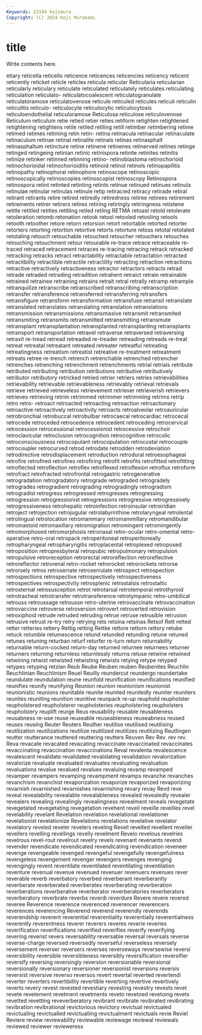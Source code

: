 ```yaml
---
Keywords: 23194 kojimura
Copyright: (C) 2024 Koji Murakami
---
```


# title

Write contents here.



etiary reticella reticello reticence reticences reticencies reticency reticent reticently
reticket reticle reticles reticula reticular Reticularia reticularian reticularly reticulary reticulate
reticulated reticulately reticulates reticulating reticulation reticulato- reticulatocoalescent reticulatogranulate reticulatoramose reticulatovenose
reticule reticuled reticules reticuli reticulin reticulitis reticulo- reticulocyte reticulocytic reticulocytosis
reticuloendothelial reticuloramose Reticulosa reticulose reticulovenose Reticulum reticulum retie retied retier
reties retiform retighten retightened retightening retightens retile retiled retiling retill
retimber retimbering retime retimed retimes retiming retin retin- retina retinacula
retinacular retinaculate retinaculum retinae retinal retinalite retinals retinas retinasphalt retinasphaltum
retincture retine retinene retinenes retinerved retines retinge retinged retingeing retinian
retinic retinispora retinite retinites retinitis retinize retinker retinned retinning retino-
retinoblastoma retinochorioid retinochorioidal retinochorioiditis retinoid retinol retinols retinopapilitis retinopathy retinophoral
retinophore retinoscope retinoscopic retinoscopically retinoscopies retinoscopist retinoscopy Retinospora retinospora retint
retinted retinting retints retinue retinued retinues retinula retinulae retinular retinulas
retinule retip retiracied retiracy retirade retiral retirant retirants retire retired
retiredly retiredness retiree retirees retirement retirements retirer retirers retires retiring
retiringly retiringness retistene retitle retitled retitles retitling retled retling RETMA
retoast retold retolerate retoleration retomb retonation retook retool retooled retooling
retools retooth retoother retore retorn retorsion retort retortable retorted retorter
retorters retorting retortion retortive retorts retorture retoss retotal retotaled retotaling
retouch retouchable retouched retoucher retouchers retouches retouching retouchment retour retourable
re-trace retrace retraceable re-traced retraced retracement retraces re-tracing retracing retrack
retracked retracking retracks retract retractability retractable retractation retracted retractibility retractible
retractile retractility retracting retraction retractions retractive retractively retractiveness retractor retractors
retracts retrad retrade retraded retrading retradition retrahent retraict retrain retrainable
retrained retrainee retraining retrains retrait retral retrally retramp retrample retranquilize
retranscribe retranscribed retranscribing retranscription retransfer retransference retransferred retransferring retransfers retransfigure
retransform retransformation retransfuse retransit retranslate retranslated retranslates retranslating retranslation retranslations
retransmission retransmissions retransmissive retransmit retransmited retransmiting retransmits retransmitted retransmitting retransmute
retransplant retransplantation retransplanted retransplanting retransplants retransport retransportation retravel retraverse retraversed
retraversing retraxit re-tread retread retreaded re-treader retreading retreads re-treat retreat
retreatal retreatant retreated retreater retreatful retreating retreatingness retreatism retreatist retreative
re-treatment retreatment retreats retree re-trench retrench retrenchable retrenched retrencher retrenches
retrenching retrenchment retrenchments retrial retrials retribute retributed retributing retribution retributions
retributive retributively retributor retributory retricked retried retrier retriers retries retrievabilities
retrievability retrievable retrievableness retrievably retrieval retrievals retrieve retrieved retrieveless retrievement
retriever retrieverish retrievers retrieves retrieving retrim retrimmed retrimmer retrimming retrims
retrip retro retro- retroact retroacted retroacting retroaction retroactionary retroactive retroactively
retroactivity retroacts retroalveolar retroauricular retrobronchial retrobuccal retrobulbar retrocaecal retrocardiac retrocecal
retrocede retroceded retrocedence retrocedent retroceding retrocervical retrocession retrocessional retrocessionist retrocessive
retrochoir retroclavicular retroclusion retrocognition retrocognitive retrocolic retroconsciousness retrocopulant retrocopulation retrocostal
retrocouple retrocoupler retrocurved retrod retrodate retrodden retrodeviation retrodirective retrodisplacement retroduction
retrodural retroesophageal retrofire retrofired retrofires retrofiring retrofit retrofits retrofitted retrofitting
retroflected retroflection retroflex retroflexed retroflexion retroflux retroform retrofract retrofracted retrofrontal
retrogastric retrogenerative retrogradation retrogradatory retrograde retrograded retrogradely retrogrades retrogradient retrograding
retrogradingly retrogradism retrogradist retrogress retrogressed retrogresses retrogressing retrogression retrogressionist retrogressions
retrogressive retrogressively retrogressiveness retrohepatic retroinfection retroinsular retroiridian retroject retrojection retrojugular
retrolabyrinthine retrolaryngeal retrolental retrolingual retrolocation retromammary retromammillary retromandibular retromastoid retromaxillary
retromigration retromingent retromingently retromorphosed retromorphosis retronasal retro-ocular retro-omental retro-operative retro-oral
retropack retroperitoneal retroperitoneally retropharyngeal retropharyngitis retroplacental retroplexed retroposed retroposition retropresbyteral
retropubic retropulmonary retropulsion retropulsive retroreception retrorectal retroreflection retroreflective retroreflector retrorenal
retro-rocket retrorocket retrorockets retrorse retrorsely retros retroserrate retroserrulate retrospect retrospection
retrospections retrospective retrospectively retrospectiveness retrospectives retrospectivity retrosplenic retrostalsis retrostaltic retrosternal
retrosusception retrot retrotarsal retrotemporal retrothyroid retrotracheal retrotransfer retrotransference retrotympanic retro-umbilical
retrouss retroussage retrousse retro-uterine retrovaccinate retrovaccination retrovaccine retroverse retroversion retrovert
retroverted retrovision retroxiphoid retrude retruded retruding retrue retruse retrusible retrusion
retrusive retrust re-try retry retrying rets retsina retsinas Retsof Rett
retted retter retteries rettery Rettig retting Rettke rettore rettorn rettory
retube retuck retumble retumescence retund retunded retunding retune retuned retunes
retuning returban returf returfer re-turn return returnability returnable return-cocked return-day
returned returnee returnees returner returners returning returnless returnlessly returns retuse
retwine retwined retwining retwist retwisted retwisting retwists retying retype retyped
retypes retyping retzian Reub Reube Reuben reuben Reubenites Reuchlin Reuchlinian
Reuchlinism Reuel Reuilly reundercut reundergo reundertake reundulate reundulation reune reunfold
reunification reunifications reunified reunifies reunify reunifying Reunion reunion reunionism reunionist
reunionistic reunions reunitable reunite reunited reunitedly reuniter reuniters reunites reuniting
reunition reunitive reunpack re-up reuphold reupholster reupholstered reupholsterer reupholsteries reupholstering
reupholsters reupholstery reuplift reurge Reus reusability reusable reusableness reusabness re-use
reuse reuseable reuseableness reuseabness reused reuses reusing Reuter Reuters Reuther
reutilise reutilised reutilising reutilization reutilizations reutilize reutilized reutilizes reutilizing Reutlingen
reutter reutterance reuttered reuttering reutters Reuven Rev Rev. rev rev.
Reva revacate revacated revacating revaccinate revaccinated revaccinates revaccinating revaccination revaccinations
Reval revalenta revalescence revalescent revalidate revalidated revalidating revalidation revalorization revalorize
revaluate revaluated revaluates revaluating revaluation revaluations revalue revalued revalues revaluing
revamp revamped revamper revampers revamping revampment revamps revanche revanches revanchism
revanchist revaporization revaporize revaporized revaporizing revarnish revarnished revarnishes revarnishing revary
revay Revd reve reveal revealability revealable revealableness revealed revealedly revealer
revealers revealing revealingly revealingness revealment reveals revegetate revegetated revegetating revegetation
revehent reveil reveille reveilles revel revelability revelant Revelation revelation revelational
revelationer revelationist revelationize Revelations revelations revelative revelator revelatory reveled reveler
revelers reveling Revell revelled revellent reveller revellers revelling revellings revelly
revelment Revelo revelous revelries revelrous revel-rout revelrout revelry revels revenant
revenants revend revender revendicate revendicated revendicating revendication reveneer revenge revengeable
revenged revengeful revengefully revengefulness revengeless revengement revenger revengers revenges revenging
revengingly revent reventilate reventilated reventilating reventilation reventure revenual revenue revenued
revenuer revenuers revenues rever reverable reverb reverbatory reverbed reverberant reverberantly
reverberate reverberated reverberates reverberating reverberation reverberations reverberative reverberator reverberatories reverberators
reverberatory reverbrate reverbs reverdi reverdure Revere revere revered reveree Reverence
reverence reverenced reverencer reverencers reverences reverencing Reverend reverend reverendly reverends
reverendship reverent reverential reverentiality reverentially reverentialness reverently reverentness reverer reverers
reveres reverie reveries reverification reverifications reverified reverifies reverify reverifying revering
reverist revers reversability reversable reversal reversals reverse reverse-charge reversed reversedly
reverseful reverseless reversely reversement reverser reversers reverses reverseways reversewise reversi
reversibility reversible reversibleness reversibly reversification reversifier reversify reversing reversingly reversion
reversionable reversional reversionally reversionary reversioner reversionist reversions reversis reversist reversive
reverso reversos revert revertal reverted revertendi reverter reverters revertibility revertible
reverting revertive revertively reverts revery revest revested revestiary revesting revestry
revests revet revete revetement revetment revetments reveto revetoed revetoing revets
revetted revetting reveverberatory revibrant revibrate revibrated revibrating revibration revibrational revictorious
revictory revictual revictualed revictualing revictualled revictualling revictualment revictuals revie Reviel
Reviere review reviewability reviewable reviewage reviewal reviewals reviewed reviewer revieweress
